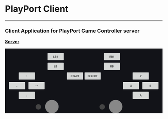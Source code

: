# PlayPort Client
---
### Client Application for PlayPort Game Controller server


**[Server](https://Github.com/tygrisiq/PlayPort)**

![screenshot](SC.jpeg)
